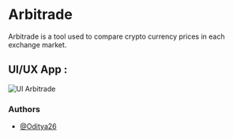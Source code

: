 
# Arbitrade

Arbitrade is a tool used to compare crypto currency prices in each exchange market.

## UI/UX App :
![UI Arbitrade](https://github.com/user-attachments/assets/04262c46-7b76-43a5-ab69-8369b6afb369)


### Authors

- [@Oditya26](https://github.com/Oditya26)

